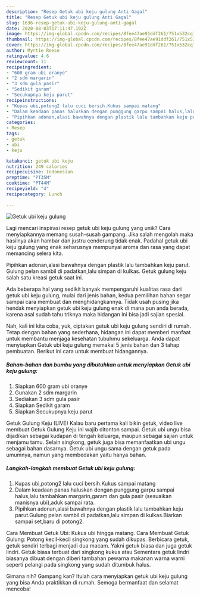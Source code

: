```yaml
---
description: "Resep Getuk ubi keju gulung Anti Gagal"
title: "Resep Getuk ubi keju gulung Anti Gagal"
slug: 1636-resep-getuk-ubi-keju-gulung-anti-gagal
date: 2020-08-03T17:11:47.192Z
image: https://img-global.cpcdn.com/recipes/8fee47ae91ddf261/751x532cq70/getuk-ubi-keju-gulung-foto-resep-utama.jpg
thumbnail: https://img-global.cpcdn.com/recipes/8fee47ae91ddf261/751x532cq70/getuk-ubi-keju-gulung-foto-resep-utama.jpg
cover: https://img-global.cpcdn.com/recipes/8fee47ae91ddf261/751x532cq70/getuk-ubi-keju-gulung-foto-resep-utama.jpg
author: Myrtie Reese
ratingvalue: 4.6
reviewcount: 11
recipeingredient:
- "600 gram ubi oranye"
- "2 sdm margarin"
- "3 sdm gula pasir"
- "Sedikit garam"
- "Secukupnya keju parut"
recipeinstructions:
- "Kupas ubi,potong2 lalu cuci bersih.Kukus sampai matang"
- "Dalam keadaan panas haluskan dengan punggung garpu sampai halus,lalu tambahkan margarin,garam dan gula pasir (sesuaikan manisnya ubi),aduk sampai rata."
- "Pipihkan adonan,alasi bawahnya dengan plastik lalu tambahkan keju parut.Gulung pelan sambil di padatkan,lalu simpan di kulkas.Biarkan sampai set,baru di potong2."
categories:
- Resep
tags:
- getuk
- ubi
- keju

katakunci: getuk ubi keju 
nutrition: 249 calories
recipecuisine: Indonesian
preptime: "PT35M"
cooktime: "PT44M"
recipeyield: "4"
recipecategory: Lunch

---
```



![Getuk ubi keju gulung](https://img-global.cpcdn.com/recipes/8fee47ae91ddf261/751x532cq70/getuk-ubi-keju-gulung-foto-resep-utama.jpg)

Lagi mencari inspirasi resep getuk ubi keju gulung yang unik? Cara menyiapkannya memang susah-susah gampang. Jika salah mengolah maka hasilnya akan hambar dan justru cenderung tidak enak. Padahal getuk ubi keju gulung yang enak seharusnya mempunyai aroma dan rasa yang dapat memancing selera kita.

Pipihkan adonan,alasi bawahnya dengan plastik lalu tambahkan keju parut. Gulung pelan sambil di padatkan,lalu simpan di kulkas. Getuk gulung keju salah satu kreasi getuk saat ini.

Ada beberapa hal yang sedikit banyak mempengaruhi kualitas rasa dari getuk ubi keju gulung, mulai dari jenis bahan, kedua pemilihan bahan segar sampai cara membuat dan menghidangkannya. Tidak usah pusing jika hendak menyiapkan getuk ubi keju gulung enak di mana pun anda berada, karena asal sudah tahu triknya maka hidangan ini bisa jadi sajian spesial.


Nah, kali ini kita coba, yuk, ciptakan getuk ubi keju gulung sendiri di rumah. Tetap dengan bahan yang sederhana, hidangan ini dapat memberi manfaat untuk membantu menjaga kesehatan tubuhmu sekeluarga. Anda dapat menyiapkan Getuk ubi keju gulung memakai 5 jenis bahan dan 3 tahap pembuatan. Berikut ini cara untuk membuat hidangannya.

<!--inarticleads1-->

##### Bahan-bahan dan bumbu yang dibutuhkan untuk menyiapkan Getuk ubi keju gulung:

1. Siapkan 600 gram ubi oranye
1. Gunakan 2 sdm margarin
1. Sediakan 3 sdm gula pasir
1. Siapkan Sedikit garam
1. Siapkan Secukupnya keju parut


Getuk Gulung Keju (LIVE) Kalau baru pertama kali bikin getuk, video live membuat Getuk Gulung Keju ini wajib ditonton sampai. Getuk ubi ungu bisa dijadikan sebagai kudapan di tengah keluarga, maupun sebagai sajian untuk menjamu tamu. Selain singkong, getuk juga bisa memanfaatkan ubi ungu sebagai bahan dasarnya. Getuk ubi ungu sama dengan getuk pada umumnya, namun yang membedakan yaitu hanya bahan. 

<!--inarticleads2-->

##### Langkah-langkah membuat Getuk ubi keju gulung:

1. Kupas ubi,potong2 lalu cuci bersih.Kukus sampai matang
1. Dalam keadaan panas haluskan dengan punggung garpu sampai halus,lalu tambahkan margarin,garam dan gula pasir (sesuaikan manisnya ubi),aduk sampai rata.
1. Pipihkan adonan,alasi bawahnya dengan plastik lalu tambahkan keju parut.Gulung pelan sambil di padatkan,lalu simpan di kulkas.Biarkan sampai set,baru di potong2.


Cara Membuat Getuk Ubi: Kukus ubi hingga matang. Cara Membuat Getuk Gulung: Potong kecil-kecil singkong yang sudah dikupas. Berbicara getuk, getuk sendiri terbagi menjadi dua macam. Yakni getuk biasa dan juga getuk lindri. Getuk biasa terbuat dari singkong kukus atau Sementara getuk lindri biasanya dibuat dengan diberi tambahan pewarna makanan warna warni seperti pelangi pada singkong yang sudah ditumbuk halus. 

Gimana nih? Gampang kan? Itulah cara menyiapkan getuk ubi keju gulung yang bisa Anda praktikkan di rumah. Semoga bermanfaat dan selamat mencoba!
